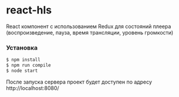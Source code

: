 # react-hls

React компонент с использованием Redux для состояний плеера (воспроизведение, пауза, время трансляции, уровень громкости)

### Установка

```sh
$ npm install
$ npm run compile
$ node start
```

После запуска сервера проект будет доступен по адресу http://localhost:8080/